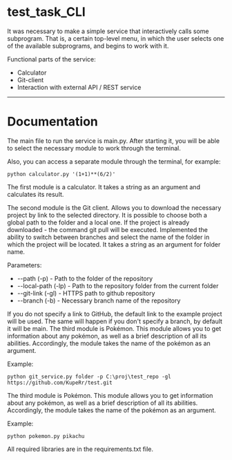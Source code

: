# test_task_CLI
It was necessary to make a simple service that interactively calls some subprogram. That is, a certain top-level menu, in which the user selects one of the available subprograms, and begins to work with it.  

Functional parts of the service:
- Calculator
- Git-client
- Interaction with external API / REST service

----

# Documentation
The main file to run the service is main.py. After starting it, you will be able to select the necessary module to work through the terminal.

Also, you can access a separate module through the terminal, for example: 
```
python calculator.py '(1+1)**(6/2)'
```
The first module is a calculator. It takes a string as an argument and calculates its result.


The second module is the Git client. Allows you to download the necessary project by link to the selected directory. It is possible to choose both a global path to the folder and a local one. If the project is already downloaded - the command git pull will be executed. Implemented the ability to switch between branches and select the name of the folder in which the project will be located. It takes a string as an argument for folder name.

Parameters:
- --path (-p) - Path to the folder of the repository
- --local-path (-lp) - Path to the repository folder from the current folder
- --git-link (-gl) - HTTPS path to github repository
- --branch (-b) - Necessary branch name of the repository

If you do not specify a link to GitHub, the default link to the example project will be used. The same will happen if you don't specify a branch, by default it will be main.
The third module is Pokémon. This module allows you to get information about any pokémon, as well as a brief description of all its abilities. Accordingly, the module takes the name of the pokémon as an argument.

Example:
```
python git_service.py folder -p C:\proj\test_repo -gl https://github.com/KupeRr/test.git   
```


The third module is Pokémon. This module allows you to get information about any pokémon, as well as a brief description of all its abilities. Accordingly, the module takes the name of the pokémon as an argument.

Example:
```
python pokemon.py pikachu 
```

All required libraries are in the requirements.txt file.
